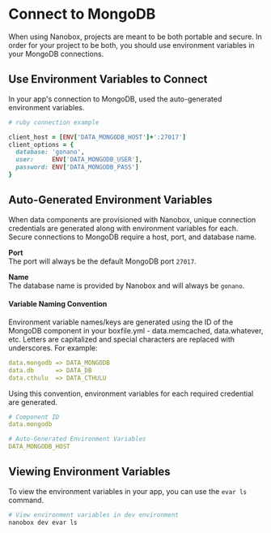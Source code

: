 # Connect to MongoDB

When using Nanobox, projects are meant to be both portable and secure. In order for your project to be both, you should use environment variables in your MongoDB connections.

## Use Environment Variables to Connect
In your app's connection to MongoDB, used the auto-generated environment variables.

```ruby
# ruby connection example

client_host = [ENV['DATA_MONGODB_HOST']+':27017']
client_options = {
  database: 'gonano',
  user:     ENV['DATA_MONGODB_USER'],
  password: ENV['DATA_MONGODB_PASS']
}
```

## Auto-Generated Environment Variables
When data components are provisioned with Nanobox, unique connection credentials are generated along with environment variables for each. Secure connections to MongoDB require a host, port, and database name.

**Port**  
The port will always be the default MongoDB port `27017`.

**Name**  
The database name is provided by Nanobox and will always be `gonano`.

#### Variable Naming Convention
Environment variable names/keys are generated using the ID of the MongoDB component in your boxfile.yml - data.memcached, data.whatever, etc. Letters are capitalized and special characters are replaced with underscores. For example:

```yaml
data.mongodb => DATA_MONGODB
data.db      => DATA_DB
data.cthulu  => DATA_CTHULU
```

Using this convention, environment variables for each required credential are generated.

```yaml
# Component ID
data.mongodb

# Auto-Generated Environment Variables
DATA_MONGODB_HOST
```

## Viewing Environment Variables
To view the environment variables in your app, you can use the `evar ls` command.

```bash
# View environment variables in dev environment
nanobox dev evar ls
```

